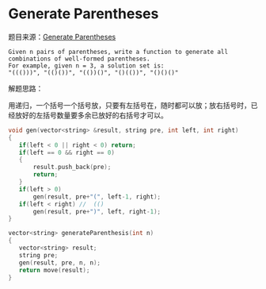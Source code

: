 # Generate Parentheses

题目来源：[Generate Parentheses](https://oj.leetcode.com/problems/generate-parentheses/)

>
	Given n pairs of parentheses, write a function to generate all combinations of well-formed parentheses.
	For example, given n = 3, a solution set is:
	"((()))", "(()())", "(())()", "()(())", "()()()"

解题思路：

用递归，一个括号一个括号放，只要有左括号在，随时都可以放；放右括号时，已经放好的左括号数量要多余已放好的右括号才可以。

```cpp
void gen(vector<string> &result, string pre, int left, int right)
{
   if(left < 0 || right < 0) return;
   if(left == 0 && right == 0)
   {
       result.push_back(pre);
       return;
   }    
   if(left > 0)
       gen(result, pre+"(", left-1, right);
   if(left < right) //  (()
       gen(result, pre+")", left, right-1);
}

vector<string> generateParenthesis(int n) 
{
   vector<string> result;
   string pre;
   gen(result, pre, n, n);
   return move(result);
}
```

